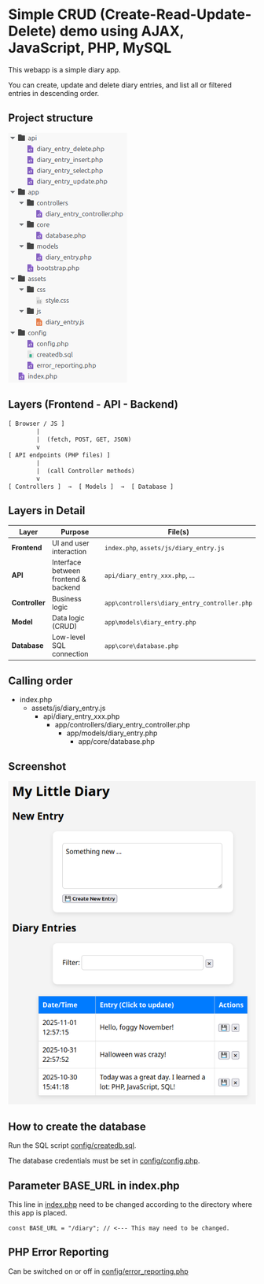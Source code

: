 # Simple CRUD (Create-Read-Update-Delete) demo using AJAX, JavaScript, PHP, MySQL 

This webapp is a simple diary app. 

You can create, update and delete diary entries, and list all or filtered entries in descending order.

## Project structure

![Project structure](structure.png)

## Layers (Frontend - API - Backend)

    [ Browser / JS ]
            |
            |  (fetch, POST, GET, JSON)
            v
    [ API endpoints (PHP files) ]
            |
            |  (call Controller methods)
            v
    [ Controllers ]  →  [ Models ]  →  [ Database ]

## Layers in Detail

| Layer          | Purpose                              | File(s)                         |
| -------------- | ------------------------------------ | ------------------------------------ |
| **Frontend**   | UI and user interaction              | `index.php`, `assets/js/diary_entry.js`              |
| **API**        | Interface between frontend & backend | `api/diary_entry_xxx.php`, ...       |
| **Controller** | Business logic                       | `app\controllers\diary_entry_controller.php` |
| **Model**      | Data logic (CRUD)                    | `app\models\diary_entry.php`                |
| **Database**   | Low-level SQL connection             | `app\core\database.php`              |

## Calling order

- index.php 
  - assets/js/diary_entry.js
    - api/diary_entry_xxx.php 
      - app/controllers/diary_entry_controller.php
        - app/models/diary_entry.php
          - app/core/database.php

## Screenshot

![Webapp Screenshot](screenshot.png)

## How to create the database

Run the SQL script [config/createdb.sql](config/createdb.sql).

The database credentials must be set in [config/config.php](config/config.php).

## Parameter BASE_URL in index.php 

This line in [index.php](index.php) need to be changed according to the directory where this app is placed.

    const BASE_URL = "/diary"; // <--- This may need to be changed.

## PHP Error Reporting

Can be switched on or off in [config/error_reporting.php](config/error_reporting.php)

